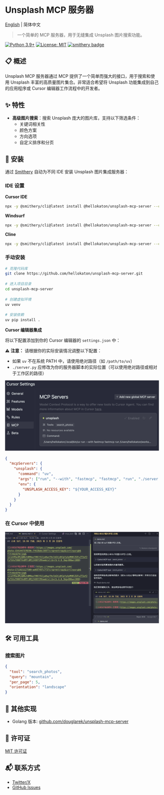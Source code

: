# Unsplash MCP 服务器

[English](README.md) | 简体中文

> 一个简单的 MCP 服务器，用于无缝集成 Unsplash 图片搜索功能。

[![Python 3.9+](https://img.shields.io/badge/python-3.9+-blue.svg)](https://www.python.org/downloads/)
[![License: MIT](https://img.shields.io/badge/License-MIT-yellow.svg)](https://opensource.org/licenses/MIT)
[![smithery badge](https://smithery.ai/badge/@hellokaton/unsplash-mcp-server)](https://smithery.ai/server/@hellokaton/unsplash-mcp-server)

## 📋 概述

Unsplash MCP 服务器通过 MCP 提供了一个简单而强大的接口，用于搜索和使用 Unsplash 丰富的高质量图片集合。非常适合希望将 Unsplash 功能集成到自己的应用程序或 Cursor 编辑器工作流程中的开发者。

## ✨ 特性

- **高级图片搜索**：搜索 Unsplash 庞大的图片库，支持以下筛选条件：
  - 关键词相关性
  - 颜色方案
  - 方向选项
  - 自定义排序和分页

## 🚀 安装

通过 [Smithery](https://smithery.ai/server/@hellokaton/unsplash-mcp-server) 自动为不同 IDE 安装 Unsplash 图片集成服务器：

### IDE 设置

**Cursor IDE**

```bash
npx -y @smithery/cli@latest install @hellokaton/unsplash-mcp-server --client cursor --config "{\"unsplashAccessKey\":\"YOUR_ACCESS_KEY\"}"
```

**Windsurf**

```bash
npx -y @smithery/cli@latest install @hellokaton/unsplash-mcp-server --client windsurf --config "{\"unsplashAccessKey\":\"YOUR_ACCESS_KEY\"}"
```

**Cline**

```bash
npx -y @smithery/cli@latest install @hellokaton/unsplash-mcp-server --client cline --config "{\"unsplashAccessKey\":\"YOUR_ACCESS_KEY\"}"
```

### 手动安装

```bash
# 克隆代码库
git clone https://github.com/hellokaton/unsplash-mcp-server.git

# 进入项目目录
cd unsplash-mcp-server

# 创建虚拟环境
uv venv

# 安装依赖
uv pip install .
```

**Cursor 编辑器集成**

将以下配置添加到你的 Cursor 编辑器的 `settings.json` 中：

⚠️ **注意：** 请根据你的实际安装情况调整以下配置：

- 如果 `uv` 不在系统 PATH 中，请使用绝对路径（如 `/path/to/uv`）
- `./server.py` 应修改为你的服务器脚本的实际位置（可以使用绝对路径或相对于工作区的路径）

<img src="screenshots/Snipaste_1.png" alt="Cursor 配置截图" />

```json
{
  "mcpServers": {
    "unsplash": {
      "command": "uv",
      "args": ["run", "--with", "fastmcp", "fastmcp", "run", "./server.py"],
      "env": {
        "UNSPLASH_ACCESS_KEY": "${YOUR_ACCESS_KEY}"
      }
    }
  }
}
```

### 在 Cursor 中使用

<img src="screenshots/Snipaste_2.png" alt="Cursor 中的 Unsplash MCP" />

## 🛠️ 可用工具

### 搜索图片

```json
{
  "tool": "search_photos",
  "query": "mountain",
  "per_page": 5,
  "orientation": "landscape"
}
```

## 🔄 其他实现

- Golang 版本: [github.com/douglarek/unsplash-mcp-server](https://github.com/douglarek/unsplash-mcp-server)

## 📄 许可证

[MIT 许可证](LICENSE)

## 📬 联系方式

- [Twitter/X](https://x.com/hellokaton)
- [GitHub Issues](https://github.com/hellokaton/unsplash-mcp-server/issues)
